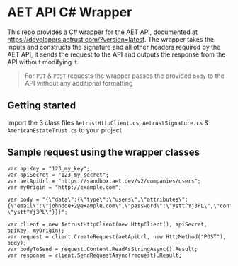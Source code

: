 # AET API C# Wrapper
This repo provides a C# wrapper for the AET API, documented at https://developers.aetrust.com/?version=latest.
The wrapper takes the inputs and constructs the signature and all other headers required by the AET API,
it sends the request to the API and outputs the response from the API without modifying it.
> For `PUT` & `POST` requests the wrapper passes the provided `body` to the API without any additional formatting 

## Getting started
Import the 3 class files `AetrustHttpClient.cs`, `AetrustSignature.cs` & `AmericanEstateTrust.cs` to your project  

## Sample request using the wrapper classes
```
var apiKey = "123_my_key";
var apiSecret = "123_my_secret";
var aetApiUrl = "https://sandbox.aet.dev/v2/companies/users";
var myOrigin = "http://example.com";

var body = "{\"data\":{\"type\":\"users\",\"attributes\":{\"email\":\"johndoe+2@example.com\",\"password\":\"ystt^Yj3PL\",\"confirmPassword\": \"ystt^Yj3PL\"}}}";

var client = new AetrustHttpClient(new HttpClient(), apiSecret, apiKey, myOrigin);
var request = client.CreateRequest(aetApiUrl, new HttpMethod("POST"), body);
var bodyToSend = request.Content.ReadAsStringAsync().Result;
var response = client.SendRequestAsync(request).Result;
```
